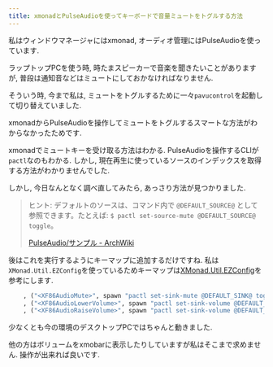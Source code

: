 ```yaml
---
title: xmonadとPulseAudioを使ってキーボードで音量ミュートをトグルする方法
---
```


私はウィンドウマネージャにはxmonad,
オーディオ管理にはPulseAudioを使っています.

ラップトップPCを使う時,
時たまスピーカーで音楽を聞きたいことがありますが,
普段は通知音などはミュートにしておかなければなりません.

そういう時,
今まで私は,
ミュートをトグルするために一々`pavucontrol`を起動して切り替えていました.

xmonadからPulseAudioを操作してミュートをトグルするスマートな方法がわからなかったためです.

xmonadでミュートキーを受け取る方法はわかる.
PulseAudioを操作するCLIが`pactl`なのもわかる.
しかし,
現在再生に使っているソースのインデックスを取得する方法がわかりませんでした.

しかし,
今日なんとなく調べ直してみたら,
あっさり方法が見つかりました.

> ヒント: デフォルトのソースは、コマンド内で `@DEFAULT_SOURCE@` として参照できます。たとえば: `$ pactl set-source-mute @DEFAULT_SOURCE@ toggle`。
>
> [PulseAudio/サンプル - ArchWiki](https://wiki.archlinux.jp/index.php/PulseAudio/%E3%82%B5%E3%83%B3%E3%83%97%E3%83%AB)

後はこれを実行するようにキーマップに追加するだけですね.
私は`XMonad.Util.EZConfig`を使っているためキーマップは[XMonad.Util.EZConfig](https://www.stackage.org/haddock/lts-9.12/xmonad-contrib-0.13/XMonad-Util-EZConfig.html)を参考にします.

~~~hs
    , ("<XF86AudioMute>", spawn "pactl set-sink-mute @DEFAULT_SINK@ toggle")
    , ("<XF86AudioLowerVolume>", spawn "pactl set-sink-volume @DEFAULT_SINK@ -1%")
    , ("<XF86AudioRaiseVolume>", spawn "pactl set-sink-volume @DEFAULT_SINK@ +1%")
~~~

少なくとも今の環境のデスクトップPCではちゃんと動きました.

他の方はボリュームをxmobarに表示したりしていますが私はそこまで求めません.
操作が出来れば良いです.
